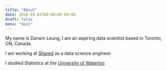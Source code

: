 ```yaml
---
title: "About"
date: 2018-03-01T00:00:00-04:00
draft: false
menu: "main"
---
```


My name is Darwin Leung, I am an aspiring data scientist based in Toronto, ON, Canada.

I am working at [Shared](http://www.shared.com/about/) as a data science engineer. 

I studied Statistics at the [University of Waterloo](https://uwaterloo.ca/).